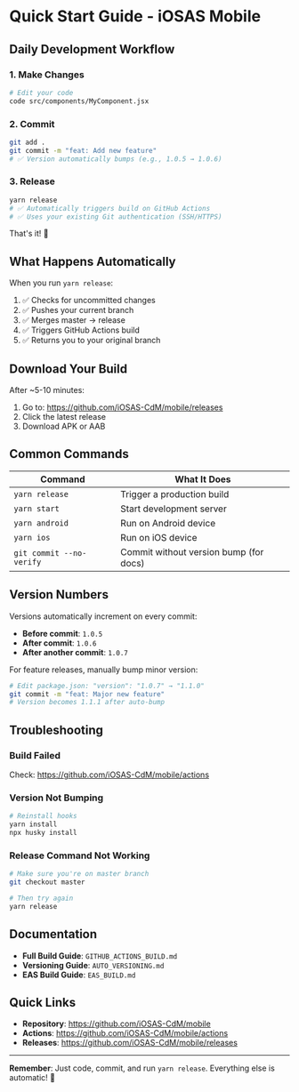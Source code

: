 # Quick Start Guide - iOSAS Mobile

## Daily Development Workflow

### 1. Make Changes
```bash
# Edit your code
code src/components/MyComponent.jsx
```

### 2. Commit
```bash
git add .
git commit -m "feat: Add new feature"
# ✅ Version automatically bumps (e.g., 1.0.5 → 1.0.6)
```

### 3. Release
```bash
yarn release
# ✅ Automatically triggers build on GitHub Actions
# ✅ Uses your existing Git authentication (SSH/HTTPS)
```

That's it! 🎉

## What Happens Automatically

When you run `yarn release`:

1. ✅ Checks for uncommitted changes
2. ✅ Pushes your current branch
3. ✅ Merges master → release
4. ✅ Triggers GitHub Actions build
5. ✅ Returns you to your original branch

## Download Your Build

After ~5-10 minutes:

1. Go to: https://github.com/iOSAS-CdM/mobile/releases
2. Click the latest release
3. Download APK or AAB

## Common Commands

| Command                  | What It Does                           |
| ------------------------ | -------------------------------------- |
| `yarn release`           | Trigger a production build             |
| `yarn start`             | Start development server               |
| `yarn android`           | Run on Android device                  |
| `yarn ios`               | Run on iOS device                      |
| `git commit --no-verify` | Commit without version bump (for docs) |

## Version Numbers

Versions automatically increment on every commit:
- **Before commit**: `1.0.5`
- **After commit**: `1.0.6`
- **After another commit**: `1.0.7`

For feature releases, manually bump minor version:
```bash
# Edit package.json: "version": "1.0.7" → "1.1.0"
git commit -m "feat: Major new feature"
# Version becomes 1.1.1 after auto-bump
```

## Troubleshooting

### Build Failed
Check: https://github.com/iOSAS-CdM/mobile/actions

### Version Not Bumping
```bash
# Reinstall hooks
yarn install
npx husky install
```

### Release Command Not Working
```bash
# Make sure you're on master branch
git checkout master

# Then try again
yarn release
```

## Documentation

- **Full Build Guide**: `GITHUB_ACTIONS_BUILD.md`
- **Versioning Guide**: `AUTO_VERSIONING.md`
- **EAS Build Guide**: `EAS_BUILD.md`

## Quick Links

- **Repository**: https://github.com/iOSAS-CdM/mobile
- **Actions**: https://github.com/iOSAS-CdM/mobile/actions
- **Releases**: https://github.com/iOSAS-CdM/mobile/releases

---

**Remember**: Just code, commit, and run `yarn release`. Everything else is automatic! 🚀
